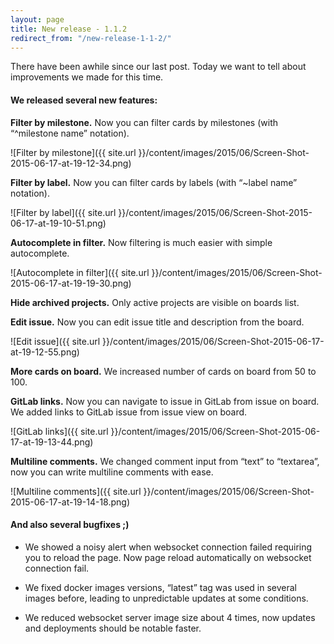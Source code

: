 ```yaml
---
layout: page
title: New release - 1.1.2
redirect_from: "/new-release-1-1-2/"
---
```


There have been awhile since our last post. Today we want to tell about improvements we made for this time.

#### We released several new features:

**Filter by milestone.** Now you can filter cards by milestones (with “^milestone name” notation).

![Filter by milestone]({{ site.url }}/content/images/2015/06/Screen-Shot-2015-06-17-at-19-12-34.png)

**Filter by label.** Now you can filter cards by labels (with “~label name” notation).

![Filter by label]({{ site.url }}/content/images/2015/06/Screen-Shot-2015-06-17-at-19-10-51.png)

**Autocomplete in filter.** Now filtering is much easier with simple autocomplete.

![Autocomplete in filter]({{ site.url }}/content/images/2015/06/Screen-Shot-2015-06-17-at-19-19-30.png)

**Hide archived projects.** Only active projects are visible on boards list.

**Edit issue.** Now you can edit issue title and description from the board.

![Edit issue]({{ site.url }}/content/images/2015/06/Screen-Shot-2015-06-17-at-19-12-55.png)

**More cards on board.** We increased number of cards on board from 50 to 100.

**GitLab links.** Now you can navigate to issue in GitLab from issue on board. We added links to GitLab issue from issue view on board.

![GitLab links]({{ site.url }}/content/images/2015/06/Screen-Shot-2015-06-17-at-19-13-44.png)

**Multiline comments.** We changed comment input from “text” to “textarea”, now you can write multiline comments with ease.

![Multiline comments]({{ site.url }}/content/images/2015/06/Screen-Shot-2015-06-17-at-19-14-18.png)

#### And also several bugfixes ;)


- We showed a noisy alert when websocket connection failed requiring you to reload the page. Now page reload automatically on websocket connection fail.

- We fixed docker images versions, “latest” tag was used in several images before, leading to unpredictable updates at some conditions.

- We reduced websocket server image size about 4 times, now updates and deployments should be notable faster.
